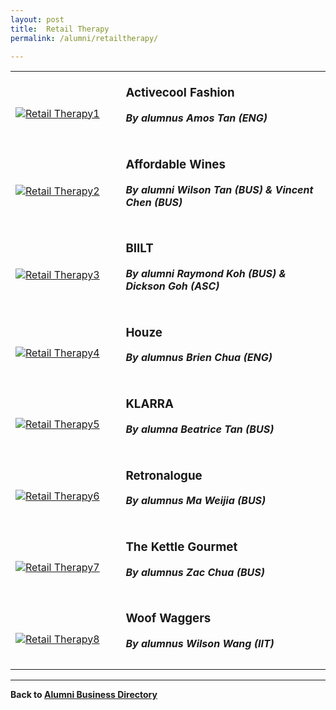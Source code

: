 ```yaml
---
layout: post
title:  Retail Therapy
permalink: /alumni/retailtherapy/

---
```


<div>
    <table>
        <tr>
            <td style="width:35%"><br>
                <a href="http://www.activecoolfashion.com/">
                <image src="/images/MerchantRetail-ActivecoolFashion.png" style="display:block;margin-left:auto;margin-right:auto;" alt="Retail Therapy1">                                       </image>
                </a>
            </td>
            <td style="width:65%"><br>
                <h3 style="margin-top:0%">Activecool Fashion</h3>
                <h5 style="margin-top:0%"><i>By alumnus Amos Tan (ENG)</i></h5>
            </td>
         </tr>
        <tr>
            <td style="width:35%"><br>
                <a href="https://affordablewines.com.sg/">
                <image src="/images/MerchantRetail-AffordableWines.png" style="display:block;margin-left:auto;margin-right:auto;" alt="Retail Therapy2">                          </image>
                </a>
            </td>
            <td style="width:65%"><br>
                <h3 style="margin-top:0%">Affordable Wines</h3>
                <h5 style="margin-top:0%"><i>By alumni Wilson Tan (BUS) & Vincent Chen (BUS)</i></h5>
            </td>
         </tr>
        <tr>
            <td style="width:35%"><br>
                <a href="https://biiltpc.com/">
                <image src="/images/MerchantRetail-BIILT.jpg" style="display:block;margin-left:auto;margin-right:auto;" alt="Retail Therapy3">                                       </image>
                </a>
            </td>
            <td style="width:65%"><br>
                <h3 style="margin-top:0%">BIILT</h3>
                <h5 style="margin-top:0%"><i>By alumni Raymond Koh (BUS) & Dickson Goh (ASC)</i></h5>
            </td>
         </tr>
        <tr>
            <td style="width:35%"><br>
                <a href="https://www.houze.com.sg/">
                <image src="/images/MerchantRetail-Houze.png" style="display:block;margin-left:auto;margin-right:auto;" alt="Retail Therapy4">                                       </image>
                </a>
            </td>
            <td style="width:65%"><br>
                <h3 style="margin-top:0%">Houze</h3>
                <h5 style="margin-top:0%"><i>By alumnus Brien Chua (ENG)</i></h5>
            </td>
         </tr>
        <tr>
            <td style="width:35%"><br>
                <a href="https://klarra.com/">
                <image src="/images/MerchantRetail-KLARRA.png" style="display:block;margin-left:auto;margin-right:auto;" alt="Retail Therapy5">                                       </image>
                </a>
            </td>
            <td style="width:65%"><br>
                <h3 style="margin-top:0%">KLARRA</h3>
                <h5 style="margin-top:0%"><i>By alumna Beatrice Tan (BUS)</i></h5>
            </td>
         </tr>
        <tr>
            <td style="width:35%"><br>
                <a href="https://www.retronalogue.com">
                <image src="/images/MerchantRetail-Retronalogue.png" style="display:block;margin-left:auto;margin-right:auto;" alt="Retail Therapy6">                                       </image>
                </a>
            </td>
            <td style="width:65%"><br>
                <h3 style="margin-top:0%">Retronalogue</h3>
                <h5 style="margin-top:0%"><i>By alumnus Ma Weijia (BUS)</i></h5>
            </td>
         </tr>
        <tr>
            <td style="width:35%"><br>
                <a href="https://thekettlegourmet.com/">
                <image src="/images/MerchantRetail-TheKettleGourmet.png" style="display:block;margin-left:auto;margin-right:auto;" alt="Retail Therapy7">                                       </image>
                </a>
            </td>
            <td style="width:65%"><br>
                <h3 style="margin-top:0%">The Kettle Gourmet</h3>
                <h5 style="margin-top:0%"><i>By alumnus Zac Chua (BUS)</i></h5>
            </td>
         </tr>
        <tr>
            <td style="width:35%"><br>
                <a href="https://shop.woofwaggers.com/">
                <image src="/images/MerchantRetail-WoofWaggers.png" style="display:block;margin-left:auto;margin-right:auto;" alt="Retail Therapy8">                                       </image>
                </a>
            </td>
            <td style="width:65%"><br>
                <h3 style="margin-top:0%">Woof Waggers</h3>
                <h5 style="margin-top:0%"><i>By alumnus Wilson Wang (IIT)</i></h5>
            </td>
         </tr>
    </table>
</div>

---
**Back to [Alumni Business Directory](/be-connected/alumni-business-directory/)**
